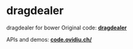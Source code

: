 dragdealer
==========

dragdealer for bower Original code: [**dragdealer**](http://code.google.com/p/dragdealer)

APIs and demos: [**code.ovidiu.ch/**](http://code.ovidiu.ch/dragdealer/)
